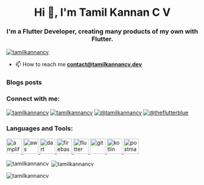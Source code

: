 <h1 align="center">Hi 👋, I'm Tamil Kannan C V</h1>
<h3 align="center">I'm a Flutter Developer, creating many products of my own with Flutter.</h3>


<p align="left"> <a href="https://twitter.com/tamilkannancv" target="blank"><img src="https://img.shields.io/twitter/follow/tamilkannancv?logo=twitter&style=for-the-badge" alt="tamilkannancv" /></a> </p>

- 📫 How to reach me **contact@tamilkannancv.dev**

### Blogs posts
<!-- BLOG-POST-LIST:START -->
<!-- BLOG-POST-LIST:END -->

<h3 align="left">Connect with me:</h3>
<p align="left">
<a href="https://twitter.com/tamilkannancv" target="blank"><img align="center" src="https://img.shields.io/badge/Twitter-%231DA1F2.svg?style=for-the-badge&logo=Twitter&logoColor=white" alt="tamilkannancv"  /></a>
<a href="https://linkedin.com/in/tamilkannancv" target="blank"><img align="center" src="https://img.shields.io/badge/linkedin-%230077B5.svg?style=for-the-badge&logo=linkedin&logoColor=white" alt="tamilkannancv" /></a>
<a href="https://medium.com/@tamilkannancv" target="blank"><img align="center" src="https://img.shields.io/badge/Medium-12100E?style=for-the-badge&logo=medium&logoColor=white" alt="@tamilkannancv"  /></a>
<a href="https://www.youtube.com/c/@theflutterblue" target="blank"><img align="center" src="https://img.shields.io/badge/YouTube-%23FF0000.svg?style=for-the-badge&logo=YouTube&logoColor=white" alt="@theflutterblue"  /></a>
</p>

<h3 align="left">Languages and Tools:</h3>
<p align="left"> <a href="https://aws.amazon.com/amplify/" target="_blank" rel="noreferrer"> <img src="https://docs.amplify.aws/assets/logo-dark.svg" alt="amplify" width="40" height="40"/> </a> <a href="https://aws.amazon.com" target="_blank" rel="noreferrer"> <img src="https://docs.amplify.aws/assets/aws.svg" alt="aws" width="40" height="40"/> </a> <a href="https://dart.dev" target="_blank" rel="noreferrer"> <img src="https://www.vectorlogo.zone/logos/dartlang/dartlang-icon.svg" alt="dart" width="40" height="40"/> </a> <a href="https://firebase.google.com/" target="_blank" rel="noreferrer"> <img src="https://www.vectorlogo.zone/logos/firebase/firebase-icon.svg" alt="firebase" width="40" height="40"/> </a> <a href="https://flutter.dev" target="_blank" rel="noreferrer"> <img src="https://www.vectorlogo.zone/logos/flutterio/flutterio-icon.svg" alt="flutter" width="40" height="40"/> </a> <a href="https://git-scm.com/" target="_blank" rel="noreferrer"> <img src="https://www.vectorlogo.zone/logos/git-scm/git-scm-icon.svg" alt="git" width="40" height="40"/> </a> <a href="https://kotlinlang.org" target="_blank" rel="noreferrer"> <img src="https://www.vectorlogo.zone/logos/kotlinlang/kotlinlang-icon.svg" alt="kotlin" width="40" height="40"/> </a> <a href="https://postman.com" target="_blank" rel="noreferrer"> <img src="https://www.vectorlogo.zone/logos/getpostman/getpostman-icon.svg" alt="postman" width="40" height="40"/> </a> </p>

<p><img align="left" src="https://github-readme-stats.vercel.app/api/top-langs?username=tamilkannancv&show_icons=true&locale=en&layout=compact" alt="tamilkannancv" /></p>

<p>&nbsp;<img align="center" src="https://github-readme-stats.vercel.app/api?username=tamilkannancv&show_icons=true&locale=en" alt="tamilkannancv" /></p>

<p><img align="center" src="https://github-readme-streak-stats.herokuapp.com/?user=tamilkannancv&" alt="tamilkannancv" /></p>


